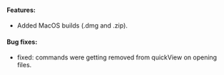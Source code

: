#### Features:
* Added MacOS builds (.dmg and .zip).

#### Bug fixes:
* fixed: commands were getting removed from quickView on opening files.